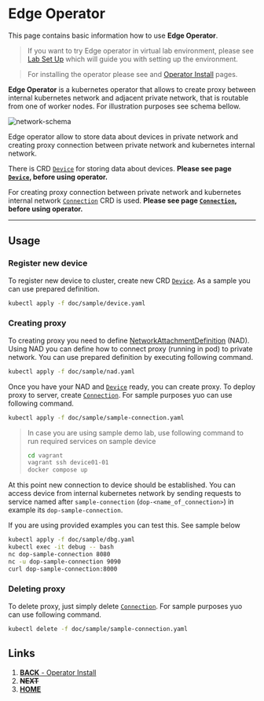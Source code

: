 # Edge Operator
This page contains basic information how to use **Edge Operator**.

> If you want to try Edge operator in virtual lab environment, please see [Lab Set Up](lab-set-up.md) which will guide you with setting up the environment.

> For installing the operator please see and [Operator Install](operator-install.md) pages.

**Edge Operator** is a kubernetes operator that allows to create proxy between internal kubernetes network and adjacent private network, that is routable from one of worker nodes. For illustration purposes see schema bellow.

![network-schema](http://www.plantuml.com/plantuml/svg/TP7TQiGW48NlVOeXzxMEXDsBKjZtMCfYwn0akoQe-O6ITszihAIi6H0KltEE1oy-A1U6nvtPIHlLm3S3i1IcphLWR21drVtM3f_hXWBvt_iuIcj7tiCxL2Yuh6i-y_aLJnLBGEEweSyMMHUdVIWVoC7rsKIi9hAkFjxsU7nC6SSIJheXW18k4vxeXMthhs_lpAW2tTAvsFKiEPuvdZQdb9ipuroBE2BkepMDvei4lWWy4aYHg_rNo4C5PiN25dOXgzUV_G40)


Edge operator allow to store data about devices in private network and creating proxy connection between private network and kubernetes internal network.

There is CRD [`Device`](device.md) for storing data about devices. **Please see page [`Device`](device.md), before using operator.**

For creating proxy connection between private network and kubernetes internal network [`Connection`](connection.md) CRD is used. **Please see page [`Connection`](connection.md), before using operator.**

---

## Usage

### Register new device
To register new device to cluster, create new CRD [`Device`](device.md). As a sample you can use prepared definition.

```bash
kubectl apply -f doc/sample/device.yaml
```

### Creating proxy
To creating proxy you need to define [NetworkAttachmentDefinition](https://github.com/k8snetworkplumbingwg/multus-cni/blob/master/docs/how-to-use.md)
(NAD). Using NAD you can define how to connect proxy (running in pod) to private network. You can use prepared definition by executing following command.
```bash
kubectl apply -f doc/sample/nad.yaml
```
Once you have your NAD and [`Device`](device.md) ready, you can create proxy. To deploy proxy to server, create [`Connection`](connection.md). For sample purposes yuo can use following command.
```bash
kubectl apply -f doc/sample/sample-connection.yaml
```

> In case you are using sample demo lab, use following command to run required services on sample device
> ```bash
> cd vagrant
> vagrant ssh device01-01
> docker compose up
> ```

At this point new connection to device should be established. You can access device from internal kubernetes network by sending requests to service named after `sample-connection` (`dop-<name_of_connection>`) in example its `dop-sample-connection`.

If you are using provided examples you can test this. See sample below
```bash
kubectl apply -f doc/sample/dbg.yaml
kubectl exec -it debug -- bash
nc dop-sample-connection 8080
nc -u dop-sample-connection 9090
curl dop-sample-connection:8000
```

### Deleting proxy
To delete proxy, just simply delete [`Connection`](connection.md). For sample purposes yuo can use following command.
```bash
kubectl delete -f doc/sample/sample-connection.yaml
```

## Links
1. [**BACK** - Operator Install](operator-install.md)
1. ~~**NEXT**~~
1. [**HOME**](README.md)


